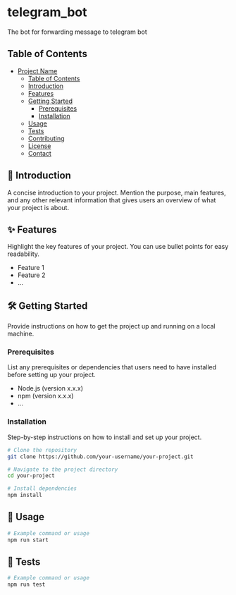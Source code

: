# telegram_bot
The bot for forwarding message to telegram bot 

## Table of Contents

- [Project Name](#project-name)
  - [Table of Contents](#table-of-contents)
  - [Introduction](#introduction)
  - [Features](#features)
  - [Getting Started](#getting-started)
    - [Prerequisites](#prerequisites)
    - [Installation](#installation)
  - [Usage](#usage)
  - [Tests](#tests)
  - [Contributing](#contributing)
  - [License](#license)
  - [Contact](#contact)

## 🚀 Introduction

A concise introduction to your project. Mention the purpose, main features, and any other relevant information that gives users an overview of what your project is about.

## ✨ Features

Highlight the key features of your project. You can use bullet points for easy readability.

- Feature 1
- Feature 2
- ...

## 🛠️ Getting Started

Provide instructions on how to get the project up and running on a local machine.

### Prerequisites

List any prerequisites or dependencies that users need to have installed before setting up your project.

- Node.js (version x.x.x)
- npm (version x.x.x)
- ...

### Installation

Step-by-step instructions on how to install and set up your project.

```bash
# Clone the repository
git clone https://github.com/your-username/your-project.git

# Navigate to the project directory
cd your-project

# Install dependencies
npm install
```

## 🚦 Usage
```bash
# Example command or usage
npm run start
```
## 🧪 Tests
```bash
# Example command or usage
npm run test
```